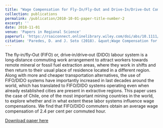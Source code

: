 ```yaml
---
title: "Wage Compensation for Fly‐In/Fly‐Out and Drive‐In/Drive‐Out Commuters"
collection: publications
permalink: /publication/2010-10-01-paper-title-number-2
excerpt: ''
date: 2018-11-01
venue: 'Papers in Regional Science'
paperurl: 'https://rsaiconnect.onlinelibrary.wiley.com/doi/abs/10.1111/pirs.12296'
citation: 'Paredes, D. and J. Soto (2018). &quot;Wage Compensation for Fly‐In/Fly‐Out and Drive‐In/Drive‐Out Commuters.&quot; <i>Papers in Regional Science</i>. 97(4).'
---
```

The fly‐in/fly‐Out (FIFO) or, drive‐in/drive‐out (DIDO) labour system is a long‐distance commuting work arrangement to attract workers towards remote mineral or fossil fuel extraction areas, where they work in shifts and then return to their usual place of residence located in a different region. Along with more and cheaper transportation alternatives, the use of FIFO/DIDO systems have importantly increased in last decades around the world, which has translated to FIFO/DIDO systems operating even when already established cities are present in extractive regions. This paper uses the case of Chile, one of the most important mining countries in the world, to explore whether and in what extent these labor systems influence wage compensations. We find that FIFO/DIDO commuters obtain an average wage compensation of 2.4 per cent per commuted hour.

[Download paper here](https://rsaiconnect.onlinelibrary.wiley.com/doi/abs/10.1111/pirs.12296)
